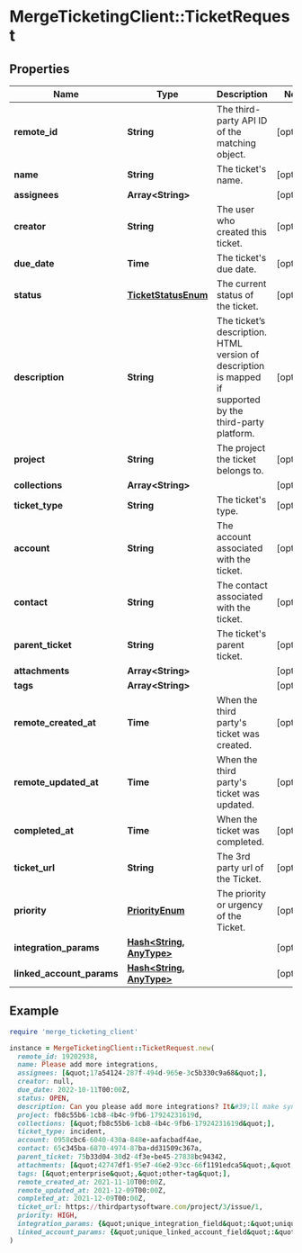 # MergeTicketingClient::TicketRequest

## Properties

| Name | Type | Description | Notes |
| ---- | ---- | ----------- | ----- |
| **remote_id** | **String** | The third-party API ID of the matching object. | [optional] |
| **name** | **String** | The ticket&#39;s name. | [optional] |
| **assignees** | **Array&lt;String&gt;** |  | [optional] |
| **creator** | **String** | The user who created this ticket. | [optional] |
| **due_date** | **Time** | The ticket&#39;s due date. | [optional] |
| **status** | [**TicketStatusEnum**](TicketStatusEnum.md) | The current status of the ticket. | [optional] |
| **description** | **String** | The ticket’s description. HTML version of description is mapped if supported by the third-party platform. | [optional] |
| **project** | **String** | The project the ticket belongs to. | [optional] |
| **collections** | **Array&lt;String&gt;** |  | [optional] |
| **ticket_type** | **String** | The ticket&#39;s type. | [optional] |
| **account** | **String** | The account associated with the ticket. | [optional] |
| **contact** | **String** | The contact associated with the ticket. | [optional] |
| **parent_ticket** | **String** | The ticket&#39;s parent ticket. | [optional] |
| **attachments** | **Array&lt;String&gt;** |  | [optional] |
| **tags** | **Array&lt;String&gt;** |  | [optional] |
| **remote_created_at** | **Time** | When the third party&#39;s ticket was created. | [optional] |
| **remote_updated_at** | **Time** | When the third party&#39;s ticket was updated. | [optional] |
| **completed_at** | **Time** | When the ticket was completed. | [optional] |
| **ticket_url** | **String** | The 3rd party url of the Ticket. | [optional] |
| **priority** | [**PriorityEnum**](PriorityEnum.md) | The priority or urgency of the Ticket. | [optional] |
| **integration_params** | [**Hash&lt;String, AnyType&gt;**](AnyType.md) |  | [optional] |
| **linked_account_params** | [**Hash&lt;String, AnyType&gt;**](AnyType.md) |  | [optional] |

## Example

```ruby
require 'merge_ticketing_client'

instance = MergeTicketingClient::TicketRequest.new(
  remote_id: 19202938,
  name: Please add more integrations,
  assignees: [&quot;17a54124-287f-494d-965e-3c5b330c9a68&quot;],
  creator: null,
  due_date: 2022-10-11T00:00Z,
  status: OPEN,
  description: Can you please add more integrations? It&#39;ll make syncing data much easier!,
  project: fb8c55b6-1cb8-4b4c-9fb6-17924231619d,
  collections: [&quot;fb8c55b6-1cb8-4b4c-9fb6-17924231619d&quot;],
  ticket_type: incident,
  account: 0958cbc6-6040-430a-848e-aafacbadf4ae,
  contact: 65c345ba-6870-4974-87ba-dd31509c367a,
  parent_ticket: 75b33d04-30d2-4f3e-be45-27838bc94342,
  attachments: [&quot;42747df1-95e7-46e2-93cc-66f1191edca5&quot;,&quot;92f972d0-2526-434b-9409-4c3b468e08f0&quot;],
  tags: [&quot;enterprise&quot;,&quot;other-tag&quot;],
  remote_created_at: 2021-11-10T00:00Z,
  remote_updated_at: 2021-12-09T00:00Z,
  completed_at: 2021-12-09T00:00Z,
  ticket_url: https://thirdpartysoftware.com/project/3/issue/1,
  priority: HIGH,
  integration_params: {&quot;unique_integration_field&quot;:&quot;unique_integration_field_value&quot;},
  linked_account_params: {&quot;unique_linked_account_field&quot;:&quot;unique_linked_account_field_value&quot;}
)
```

